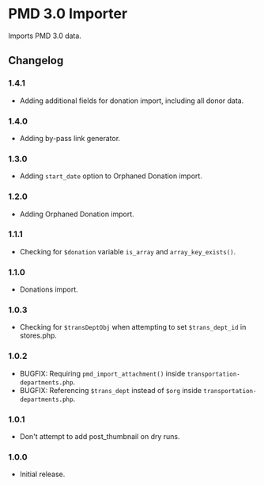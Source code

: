# PMD 3.0 Importer

Imports PMD 3.0 data.

## Changelog

### 1.4.1

- Adding additional fields for donation import, including all donor data.

### 1.4.0

- Adding by-pass link generator.

### 1.3.0

- Adding `start_date` option to Orphaned Donation import.

### 1.2.0

- Adding Orphaned Donation import.

### 1.1.1

- Checking for `$donation` variable `is_array` and `array_key_exists()`.

### 1.1.0

- Donations import.

### 1.0.3

- Checking for `$transDeptObj` when attempting to set `$trans_dept_id` in stores.php.

### 1.0.2

- BUGFIX: Requiring `pmd_import_attachment()` inside `transportation-departments.php`.
- BUGFIX: Referencing `$trans_dept` instead of `$org` inside `transportation-departments.php`.

### 1.0.1

- Don't attempt to add post_thumbnail on dry runs.

### 1.0.0

- Initial release.